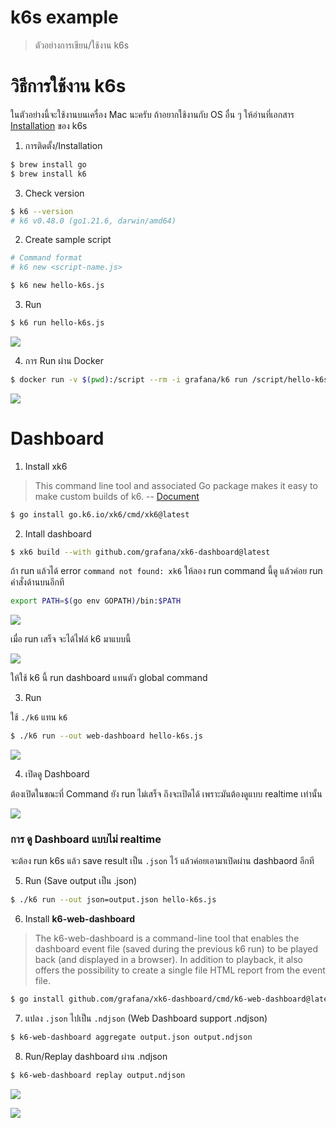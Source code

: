 # k6s example

> ตัวอย่างการเขียน/ใช้งาน k6s

# วิธีการใช้งาน k6s

ในตัวอย่างนี้จะใช้งานบนเครื่อง Mac นะครับ ถ้าอยากใช้งานกับ OS อื่น ๆ ให้อ่านที่เอกสาร [Installation](https://k6.io/docs/get-started/installation/) ของ k6s

1. การติดตั้ง/Installation

```sh
$ brew install go
$ brew install k6
```

3. Check version

```sh
$ k6 --version
# k6 v0.48.0 (go1.21.6, darwin/amd64)
```

2. Create sample script

```sh
# Command format
# k6 new <script-name.js>

$ k6 new hello-k6s.js
```

3. Run

```sh
$ k6 run hello-k6s.js
```

![](how-to-use.png)

4. การ Run ผ่าน Docker 

```sh
$ docker run -v $(pwd):/script --rm -i grafana/k6 run /script/hello-k6s.js 
```

![](./run-via-docker.png)

# Dashboard

1. Install xk6

> This command line tool and associated Go package makes it easy to make custom builds of k6. -- [Document](https://github.com/grafana/xk6)

```sh
$ go install go.k6.io/xk6/cmd/xk6@latest
```

2. Intall dashboard

```sh
$ xk6 build --with github.com/grafana/xk6-dashboard@latest
```

ถ้า run แล้วได้ error `command not found: xk6` ให้ลอง run command นี้ดู แล้วค่อย run คำสั่งด้านบนอีกที

```sh
export PATH=$(go env GOPATH)/bin:$PATH
```

![](./install-dashboard.png)

เมื่อ run เสร็จ จะได้ไฟล์ k6 มาแบบนี้

![](./install-dashboard-result.png)

ให้ใช้ k6 นี้ run dashboard แทนตัว global command 

3. Run  

ใช้ `./k6` แทน `k6`

```sh
$ ./k6 run --out web-dashboard hello-k6s.js
```

![](./run-with-dashboard.png)


4. เปิดดู Dashboard    

ต้องเปิดในขณะที่ Command ยัง run ไม่เสร็จ ถึงจะเปิดได้ เพราะมันต้องดูแบบ realtime เท่านั้น

![](./dashboard.png)

### การ ดู Dashboard แบบไม่ realtime  

จะต้อง run k6s แล้ว save result เป็น `.json` ไว้ แล้วค่อยเอามาเปิดผ่าน dashbaord อีกที 

5. Run (Save output เป็น .json)

```sh
$ ./k6 run --out json=output.json hello-k6s.js
```

6. Install **k6-web-dashboard**

> The k6-web-dashboard is a command-line tool that enables the dashboard event file (saved during the previous k6 run) to be played back (and displayed in a browser). In addition to playback, it also offers the possibility to create a single file HTML report from the event file.

```sh
$ go install github.com/grafana/xk6-dashboard/cmd/k6-web-dashboard@latest
```

7. แปลง `.json` ไปเป็น `.ndjson` (Web Dashboard support .ndjson)

```sh
$ k6-web-dashboard aggregate output.json output.ndjson
```

8. Run/Replay dashboard ผ่าน .ndjson

```sh
$ k6-web-dashboard replay output.ndjson
```

![](./replay-dashboard.png)

![](./replay-dashboard-result.png)
